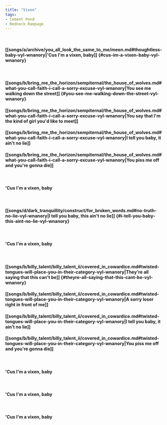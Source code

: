 ```yaml
---
title: "Vixen"
tags:
- Cement Pond
- Redneck Rampage
---
```

&nbsp;
#### [[songs/a/archive/you_all_look_the_same_to_me/meon.md#thoughtless-baby-vyl-wnanory|'Cus I'm a vixen, baby]] {#cus-im-a-vixen-baby-vyl-wnanory}
&nbsp;
#### [[songs/b/bring_me_the_horizon/sempiternal/the_house_of_wolves.md#what-you-call-faith-i-call-a-sorry-excuse-vyl-wnanory|You see me walking down the street]] {#you-see-me-walking-down-the-street-vyl-wnanory}
#### [[songs/b/bring_me_the_horizon/sempiternal/the_house_of_wolves.md#what-you-call-faith-i-call-a-sorry-excuse-vyl-wnanory|You say that I'm the kind of girl you'd like to meet]]
#### [[songs/b/bring_me_the_horizon/sempiternal/the_house_of_wolves.md#what-you-call-faith-i-call-a-sorry-excuse-vyl-wnanory|I tell you baby, it ain't no lie]]
#### [[songs/b/bring_me_the_horizon/sempiternal/the_house_of_wolves.md#what-you-call-faith-i-call-a-sorry-excuse-vyl-wnanory|You piss me off and you're gonna die]]
&nbsp;
#### 'Cus I'm a vixen, baby
&nbsp;
#### [[songs/d/dark_tranquillity/construct/for_broken_words.md#no-truth-no-lie-vyl-wnanory|I tell you baby, this ain't no lie]] {#i-tell-you-baby-this-aint-no-lie-vyl-wnanory}
&nbsp;
#### 'Cus I'm a vixen, baby
&nbsp;
#### [[songs/b/billy_talent/billy_talent_ii/covered_in_cowardice.md#twisted-tongues-will-place-you-in-their-category-vyl-wnanory|They're all saying that this can't be]] {#theyre-all-saying-that-this-cant-be-vyl-wnanory}
#### [[songs/b/billy_talent/billy_talent_ii/covered_in_cowardice.md#twisted-tongues-will-place-you-in-their-category-vyl-wnanory|A sorry loser right in front of me]]
#### [[songs/b/billy_talent/billy_talent_ii/covered_in_cowardice.md#twisted-tongues-will-place-you-in-their-category-vyl-wnanory|I tell you baby, it ain't no lie]]
#### [[songs/b/billy_talent/billy_talent_ii/covered_in_cowardice.md#twisted-tongues-will-place-you-in-their-category-vyl-wnanory|You piss me off and you're gonna die]]
&nbsp;
#### 'Cus I'm a vixen, baby
&nbsp;
#### 'Cus I'm a vixen, baby
&nbsp;
#### 'Cus I'm a vixen, baby
